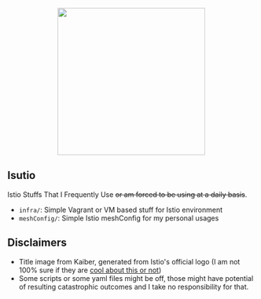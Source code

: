 <p align="center">
  <img src="https://github.com/isu-kim/isutio/blob/main/.github/assets/title.gif?raw=true" height=300 width=300/>
</p>

## Isutio
Istio Stuffs That I Frequently Use ~~or am forced to be using at a daily basis~~. 

- `infra/`: Simple Vagrant or VM based stuff for Istio environment
- `meshConfig/`: Simple Istio meshConfig for my personal usages

## Disclaimers
- Title image from Kaiber, generated from Istio's official logo (I am not 100% sure if they are [cool about this or not](https://istio.io/v1.12/about/media-resources/))
- Some scripts or some yaml files might be off, those might have potential of resulting catastrophic outcomes and I take no responsibility for that.
